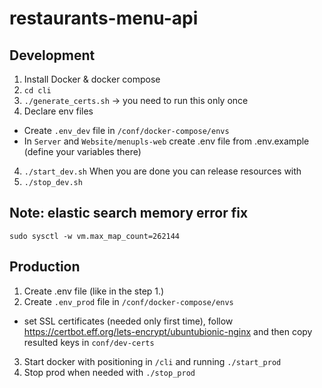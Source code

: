# restaurants-menu-api

## Development
1. Install Docker & docker compose
2. `cd cli`
3. `./generate_certs.sh` -> you need to run this only once
4. Declare env files 
- Create `.env_dev` file in `/conf/docker-compose/envs`
- In `Server` and `Website/menupls-web` create .env file from .env.example (define your variables there)
4. `./start_dev.sh`
When you are done you can release resources with 
5. `./stop_dev.sh`

## Note: elastic search memory error fix
`sudo sysctl -w vm.max_map_count=262144`

## Production
1. Create .env file (like in the step 1.)
2. Create `.env_prod` file in `/conf/docker-compose/envs`
* set SSL certificates (needed only first time), follow https://certbot.eff.org/lets-encrypt/ubuntubionic-nginx and then copy resulted keys in `conf/dev-certs`
3. Start docker with positioning in `/cli` and running `./start_prod`
4. Stop prod when needed with `./stop_prod`